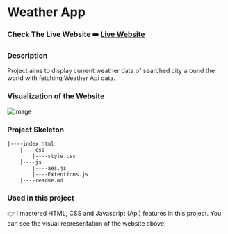 # Weather App 

### Check The Live Website ➡️ [Live Website](https://sekunev.github.io/Weather-App-Nat/)


### Description

Project aims to display current weather data of searched city around the world with fetching Weather Api data.

### Visualization of the Website

![image](https://user-images.githubusercontent.com/101554737/193427179-47e5b19b-0577-4d8e-b369-3b367874589f.png)



### Project Skeleton

    |----index.html  
        |----css   
            |----style.css
        |----js
            |----aes.js
            |----Extentions.js
        |----readme.md 

### Used in this project

👉 I mastered HTML, CSS and Javascript (Api) features in this project. You can see the visual representation of the website above.

